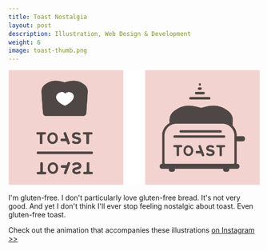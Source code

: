 ```yaml
---
title: Toast Nostalgia
layout: post
description: Illustration, Web Design & Development
weight: 6
image: toast-thumb.png
---
```

![Two illustrations of toast](/assets/img/toast-double.png)

I'm gluten-free. I don't particularly love gluten-free bread. It's not very good. And yet I don't think I'll ever stop feeling nostalgic about toast. Even gluten-free toast. 

Check out the animation that accompanies these illustrations [on Instagram >>](https://www.instagram.com/p/BcxgEW1FmJk/?taken-by=tinykitelab)

